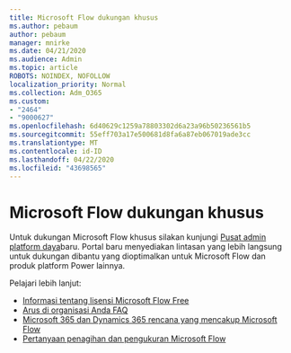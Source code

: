 ```yaml
---
title: Microsoft Flow dukungan khusus
ms.author: pebaum
author: pebaum
manager: mnirke
ms.date: 04/21/2020
ms.audience: Admin
ms.topic: article
ROBOTS: NOINDEX, NOFOLLOW
localization_priority: Normal
ms.collection: Adm_O365
ms.custom:
- "2464"
- "9000627"
ms.openlocfilehash: 6d40629c1259a78803302d6a23a96b50236561b5
ms.sourcegitcommit: 55eff703a17e500681d8fa6a87eb067019ade3cc
ms.translationtype: MT
ms.contentlocale: id-ID
ms.lasthandoff: 04/22/2020
ms.locfileid: "43698565"
---
```

# <a name="microsoft-flow-specialized-support"></a>Microsoft Flow dukungan khusus

Untuk dukungan Microsoft Flow khusus silakan kunjungi [Pusat admin platform daya](https://aka.ms/flowadminsupport)baru. Portal baru menyediakan lintasan yang lebih langsung untuk dukungan dibantu yang dioptimalkan untuk Microsoft Flow dan produk platform Power lainnya.

Pelajari lebih lanjut:
- [Informasi tentang lisensi Microsoft Flow Free](https://go.microsoft.com/fwlink/?linkid=2095610)
- [Arus di organisasi Anda FAQ](https://go.microsoft.com/fwlink/?linkid=2072608)
- [Microsoft 365 dan Dynamics 365 rencana yang mencakup Microsoft Flow](https://go.microsoft.com/fwlink/?linkid=2072406)
- [Pertanyaan penagihan dan pengukuran Microsoft Flow](https://go.microsoft.com/fwlink/?linkid=2072612)